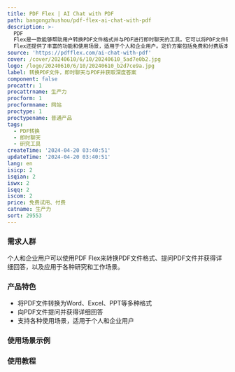 ```yaml
---
title: PDF Flex | AI Chat with PDF
path: bangongzhushou/pdf-flex-ai-chat-with-pdf
description: >-
  PDF
  Flex是一款能够帮助用户转换PDF文件格式并与PDF进行即时聊天的工具。它可以将PDF文件转换成多种格式，并且可以向PDF提问问题并立即获得详细回答，提高研究效率。PDF
  Flex还提供了丰富的功能和使用场景，适用于个人和企业用户。定价方案包括免费和付费版本，用户可以根据自己的需求选择合适的版本。
source: 'https://pdfflex.com/ai-chat-with-pdf'
cover: /cover/20240610/6/10/20240610_5ad7e0b2.jpg
logo: /logo/20240610/6/10/20240610_b2d7ce9a.jpg
label: 转换PDF文件，即时聊天与PDF并获取深度答案
component: false
procattr: 1
procattrname: 生产力
procform: 1
procformname: 网站
proctype: 1
proctypename: 普通产品
tags:
  - PDF转换
  - 即时聊天
  - 研究工具
createTime: '2024-04-20 03:40:51'
updateTime: '2024-04-20 03:40:51'
lang: en
isicp: 2
isqian: 2
iswx: 2
isqq: 2
iscom: 2
price: 免费试用、付费
catname: 生产力
sort: 29553
---
```




### 需求人群
个人和企业用户可以使用PDF Flex来转换PDF文件格式、提问PDF文件并获得详细回答，以及应用于各种研究和工作场景。

### 产品特色
* 将PDF文件转换为Word、Excel、PPT等多种格式
* 向PDF文件提问并获得详细回答
* 支持各种使用场景，适用于个人和企业用户

### 使用场景示例


### 使用教程


  
